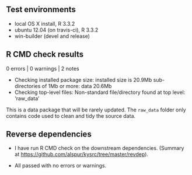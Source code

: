 ## Test environments

* local OS X install, R 3.3.2
* ubuntu 12.04 (on travis-ci), R 3.3.2
* win-builder (devel and release)

## R CMD check results

0 errors | 0 warnings | 2 notes

* Checking installed package size:
  installed size is 20.9Mb
  sub-directories of 1Mb or more:
    data  20.6Mb
* Checking top-level files:
  Non-standard file/directory found at top level:
  ‘raw_data’

This is a data package that will be rarely updated. The `raw_data` folder only contains code used to clean and tidy the source data.

## Reverse dependencies

* I have run R CMD check on the downstream dependencies.
  (Summary at https://github.com/alspur/kysrc/tree/master/revdep).

* All passed with no errors or warnings.
